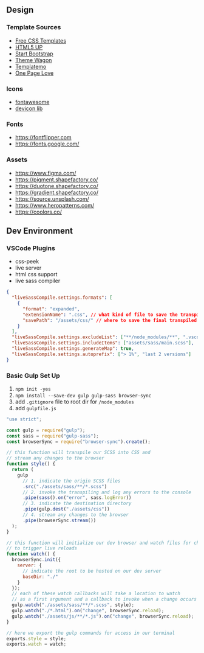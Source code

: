 
## Design
### Template Sources
- [Free CSS Templates](http://www.free-css.com/template-categories/portfolio)
- [HTML5 UP](http://html5up.net/)
- [Start Bootstrap](http://startbootstrap.com/)
- [Theme Wagon](https://themewagon.com/top-html-landing-page-templates/)
- [Templatemo](https://templatemo.com/tag/portfolio)
- [One Page Love](https://onepagelove.com/templates/free-templates)

### Icons
- [fontawesome](https://fontawesome.com/)
- [devicon lib](https://konpa.github.io/devicon/)

### Fonts
- https://fontflipper.com
- https://fonts.google.com/

### Assets

- https://www.figma.com/
- https://pigment.shapefactory.co/
- https://duotone.shapefactory.co/
- https://gradient.shapefactory.co/
- https://source.unsplash.com/
- https://www.heropatterns.com/
- https://coolors.co/
## Dev Environment
### VSCode Plugins
- css-peek
- live server
- html css support
- live sass compiler

```json
{
  "liveSassCompile.settings.formats": [
    {
      "format": "expanded",
      "extensionName": ".css", // what kind of file to save the transpilation as
      "savePath": "/assets/css/" // where to save the final transpiled css
    }
  ],
  "liveSassCompile.settings.excludeList": ["**/node_modules/**", ".vscode/**"],
  "liveSassCompile.settings.includeItems": ["assets/sass/main.scss"],
  "liveSassCompile.settings.generateMap": true,
  "liveSassCompile.settings.autoprefix": ["> 1%", "last 2 versions"]
}
```

### Basic Gulp Set Up

1. `npm init -yes`
2. `npm install --save-dev gulp gulp-sass browser-sync`
3. add `.gitignore` file to root dir for `/node_modules`
4. add `gulpfile.js`

```javascript
"use strict";

const gulp = require("gulp");
const sass = require("gulp-sass");
const browserSync = require("browser-sync").create();

// this function will transpile our SCSS into CSS and
// stream any changes to the browser
function style() {
  return (
    gulp
      // 1. indicate the origin SCSS files
      .src("./assets/sass/**/*.scss")
      // 2. invoke the transpiling and log any errors to the console
      .pipe(sass().on("error", sass.logError))
      // 3. indicate the destination directory
      .pipe(gulp.dest("./assets/css"))
      // 4. stream any changes to the browser
      .pipe(browserSync.stream())
  );
}

// this function will initialize our dev browser and watch files for changes
// to trigger live reloads
function watch() {
  browserSync.init({
    server: {
      // indicate the root to be hosted on our dev server
      baseDir: "./"
    }
  });
  // each of these watch callbacks will take a location to watch
  // as a first argument and a callback to invoke when a change occurs
  gulp.watch("./assets/sass/**/*.scss", style);
  gulp.watch("./*.html").on("change", browserSync.reload);
  gulp.watch("./assets/js/**/*.js").on("change", browserSync.reload);
}

// here we export the gulp commands for access in our terminal
exports.style = style;
exports.watch = watch;
```
